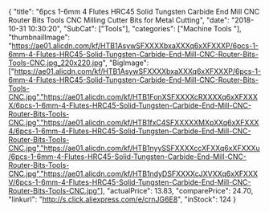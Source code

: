 {
	"title": "6pcs 1-6mm 4 Flutes HRC45 Solid Tungsten Carbide End Mill CNC Router Bits Tools CNC Milling Cutter Bits for Metal Cutting",
	"date": "2018-10-31 10:30:20",
	"SubCat": ["Tools"],
	"categories": ["Machine Tools "],
	"thumbnailImage": "https://ae01.alicdn.com/kf/HTB1AsywSFXXXXbxaXXXq6xXFXXXP/6pcs-1-6mm-4-Flutes-HRC45-Solid-Tungsten-Carbide-End-Mill-CNC-Router-Bits-Tools-CNC.jpg_220x220.jpg",
	"BigImage": ["https://ae01.alicdn.com/kf/HTB1AsywSFXXXXbxaXXXq6xXFXXXP/6pcs-1-6mm-4-Flutes-HRC45-Solid-Tungsten-Carbide-End-Mill-CNC-Router-Bits-Tools-CNC.jpg","https://ae01.alicdn.com/kf/HTB1FonXSFXXXXcRXXXXq6xXFXXXX/6pcs-1-6mm-4-Flutes-HRC45-Solid-Tungsten-Carbide-End-Mill-CNC-Router-Bits-Tools-CNC.jpg","https://ae01.alicdn.com/kf/HTB1fxC4SFXXXXXMXpXXq6xXFXXX4/6pcs-1-6mm-4-Flutes-HRC45-Solid-Tungsten-Carbide-End-Mill-CNC-Router-Bits-Tools-CNC.jpg","https://ae01.alicdn.com/kf/HTB1nyySSFXXXXccXFXXq6xXFXXXu/6pcs-1-6mm-4-Flutes-HRC45-Solid-Tungsten-Carbide-End-Mill-CNC-Router-Bits-Tools-CNC.jpg","https://ae01.alicdn.com/kf/HTB1ndyDSFXXXXcJXVXXq6xXFXXXV/6pcs-1-6mm-4-Flutes-HRC45-Solid-Tungsten-Carbide-End-Mill-CNC-Router-Bits-Tools-CNC.jpg"],
	"actualPrice": 13.83,
	"comparePrice": 24.70,
	"linkurl": "http://s.click.aliexpress.com/e/crnJG6E8",
	"inStock": 124
}
